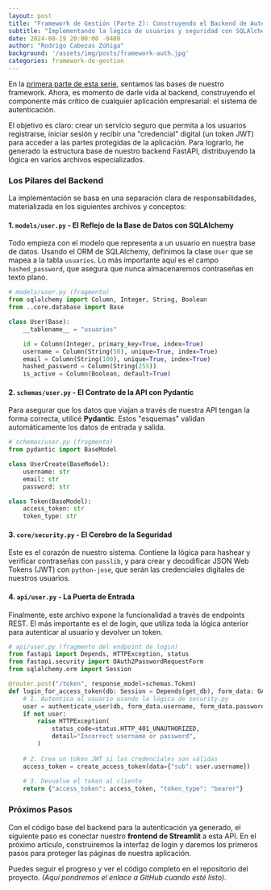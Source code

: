 ```yaml
---
layout: post
title: "Framework de Gestión (Parte 2): Construyendo el Backend de Autenticación"
subtitle: "Implementando la lógica de usuarios y seguridad con SQLAlchemy, Pydantic y JWT en FastAPI."
date: 2024-08-19 20:00:00 -0400
author: "Rodrigo Cabezas Zúñiga"
background: '/assets/img/posts/framework-auth.jpg'
categories: framework-de-gestion
---
```


En la [primera parte de esta serie](/framework-de-gestion/2024/08/18/framework-gestion-parte-1-arquitectura.html), sentamos las bases de nuestro framework. Ahora, es momento de darle vida al backend, construyendo el componente más crítico de cualquier aplicación empresarial: el sistema de autenticación.

El objetivo es claro: crear un servicio seguro que permita a los usuarios registrarse, iniciar sesión y recibir una "credencial" digital (un token JWT) para acceder a las partes protegidas de la aplicación. Para lograrlo, he generado la estructura base de nuestro backend FastAPI, distribuyendo la lógica en varios archivos especializados.

### Los Pilares del Backend

La implementación se basa en una separación clara de responsabilidades, materializada en los siguientes archivos y conceptos:

#### 1. `models/user.py` - El Reflejo de la Base de Datos con SQLAlchemy

Todo empieza con el modelo que representa a un usuario en nuestra base de datos. Usando el ORM de SQLAlchemy, definimos la clase `User` que se mapea a la tabla `usuarios`. Lo más importante aquí es el campo `hashed_password`, que asegura que nunca almacenaremos contraseñas en texto plano.

```python
# models/user.py (fragmento)
from sqlalchemy import Column, Integer, String, Boolean
from ..core.database import Base

class User(Base):
    __tablename__ = "usuarios"

    id = Column(Integer, primary_key=True, index=True)
    username = Column(String(50), unique=True, index=True)
    email = Column(String(100), unique=True, index=True)
    hashed_password = Column(String(255))
    is_active = Column(Boolean, default=True)
```

#### 2. `schemas/user.py` - El Contrato de la API con Pydantic

Para asegurar que los datos que viajan a través de nuestra API tengan la forma correcta, utilicé **Pydantic**. Estos "esquemas" validan automáticamente los datos de entrada y salida.

```python
# schemas/user.py (fragmento)
from pydantic import BaseModel

class UserCreate(BaseModel):
    username: str
    email: str
    password: str

class Token(BaseModel):
    access_token: str
    token_type: str
```

#### 3. `core/security.py` - El Cerebro de la Seguridad

Este es el corazón de nuestro sistema. Contiene la lógica para hashear y verificar contraseñas con `passlib`, y para crear y decodificar JSON Web Tokens (JWT) con `python-jose`, que serán las credenciales digitales de nuestros usuarios.

#### 4. `api/user.py` - La Puerta de Entrada

Finalmente, este archivo expone la funcionalidad a través de endpoints REST. El más importante es el de login, que utiliza toda la lógica anterior para autenticar al usuario y devolver un token.

```python
# api/user.py (fragmento del endpoint de login)
from fastapi import Depends, HTTPException, status
from fastapi.security import OAuth2PasswordRequestForm
from sqlalchemy.orm import Session

@router.post("/token", response_model=schemas.Token)
def login_for_access_token(db: Session = Depends(get_db), form_data: OAuth2PasswordRequestForm = Depends()):
    # 1. Autentica al usuario usando la lógica de security.py
    user = authenticate_user(db, form_data.username, form_data.password)
    if not user:
        raise HTTPException(
            status_code=status.HTTP_401_UNAUTHORIZED,
            detail="Incorrect username or password",
        )
    
    # 2. Crea un token JWT si las credenciales son válidas
    access_token = create_access_token(data={"sub": user.username})
    
    # 3. Devuelve el token al cliente
    return {"access_token": access_token, "token_type": "bearer"}
```

### Próximos Pasos

Con el código base del backend para la autenticación ya generado, el siguiente paso es conectar nuestro **frontend de Streamlit** a esta API. En el próximo artículo, construiremos la interfaz de login y daremos los primeros pasos para proteger las páginas de nuestra aplicación.

Puedes seguir el progreso y ver el código completo en el repositorio del proyecto. *(Aquí pondremos el enlace a GitHub cuando esté listo)*.